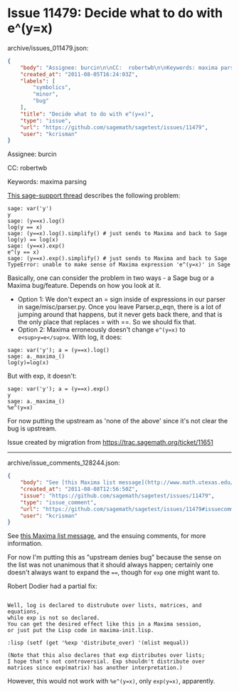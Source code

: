 # Issue 11479: Decide what to do with e^(y=x)

archive/issues_011479.json:
```json
{
    "body": "Assignee: burcin\n\nCC:  robertwb\n\nKeywords: maxima parsing\n\n[This sage-support thread](http://groups.google.com/group/sage-support/browse_thread/thread/641c16b1d5c9f026) describes the following problem:\n\n```\nsage: var('y') \ny \nsage: (y==x).log() \nlog(y == x) \nsage: (y==x).log().simplify() # just sends to Maxima and back to Sage \nlog(y) == log(x) \nsage: (y==x).exp() \ne^(y == x) \nsage: (y==x).exp().simplify() # just sends to Maxima and back to Sage \nTypeError: unable to make sense of Maxima expression 'e^(y=x)' in Sage \n```\n\n\nBasically, one can consider the problem in two ways - a Sage bug or a Maxima bug/feature.  Depends on how you look at it. \n* Option 1: We don't expect an = sign inside of expressions in our parser in sage/misc/parser.py.  Once you leave Parser.p_eqn, there is a lot of jumping around that happens, but it never gets back there, and that is the only place that replaces = with ==.  So we should fix that.\n* Option 2: Maxima erroneously doesn't change `e^(y=x)` to `e<sup>y=e</sup>x`.  With log, it does: \n\n```\nsage: var('y'); a = (y==x).log() \nsage: a._maxima_() \nlog(y)=log(x) \n```\n\n   But with exp, it doesn't: \n\n```\nsage: var('y'); a = (y==x).exp() \ny \nsage: a._maxima_() \n%e^(y=x) \n```\n\n\nFor now putting the upstream as 'none of the above' since it's not clear the bug is upstream.\n\nIssue created by migration from https://trac.sagemath.org/ticket/11651\n\n",
    "created_at": "2011-08-05T16:24:03Z",
    "labels": [
        "symbolics",
        "minor",
        "bug"
    ],
    "title": "Decide what to do with e^(y=x)",
    "type": "issue",
    "url": "https://github.com/sagemath/sagetest/issues/11479",
    "user": "kcrisman"
}
```
Assignee: burcin

CC:  robertwb

Keywords: maxima parsing

[This sage-support thread](http://groups.google.com/group/sage-support/browse_thread/thread/641c16b1d5c9f026) describes the following problem:

```
sage: var('y') 
y 
sage: (y==x).log() 
log(y == x) 
sage: (y==x).log().simplify() # just sends to Maxima and back to Sage 
log(y) == log(x) 
sage: (y==x).exp() 
e^(y == x) 
sage: (y==x).exp().simplify() # just sends to Maxima and back to Sage 
TypeError: unable to make sense of Maxima expression 'e^(y=x)' in Sage 
```


Basically, one can consider the problem in two ways - a Sage bug or a Maxima bug/feature.  Depends on how you look at it. 
* Option 1: We don't expect an = sign inside of expressions in our parser in sage/misc/parser.py.  Once you leave Parser.p_eqn, there is a lot of jumping around that happens, but it never gets back there, and that is the only place that replaces = with ==.  So we should fix that.
* Option 2: Maxima erroneously doesn't change `e^(y=x)` to `e<sup>y=e</sup>x`.  With log, it does: 

```
sage: var('y'); a = (y==x).log() 
sage: a._maxima_() 
log(y)=log(x) 
```

   But with exp, it doesn't: 

```
sage: var('y'); a = (y==x).exp() 
y 
sage: a._maxima_() 
%e^(y=x) 
```


For now putting the upstream as 'none of the above' since it's not clear the bug is upstream.

Issue created by migration from https://trac.sagemath.org/ticket/11651





---

archive/issue_comments_128244.json:
```json
{
    "body": "See [this Maxima list message](http://www.math.utexas.edu/pipermail/maxima/2011/025756.html), and the ensuing comments, for more information.  \n\nFor now I'm putting this as \"upstream denies bug\" because the sense on the list was not unanimous that it should always happen; certainly one doesn't always want to expand the `==`, though for `exp` one might want to.\n\nRobert Dodier had a partial fix:\n\n```\n\nWell, log is declared to distrubute over lists, matrices, and equations,\nwhile exp is not so declared.\nYou can get the desired effect like this in a Maxima session,\nor just put the Lisp code in maxima-init.lisp.\n\n:lisp (setf (get '%exp 'distribute_over) '(mlist mequal))\n\n(Note that this also declares that exp distributes over lists;\nI hope that's not controversial. Exp shouldn't distribute over\nmatrices since exp(matrix) has another interpretation.)\n```\n\nHowever, this would not work with `%e^(y=x)`, only `exp(y=x)`, apparently.",
    "created_at": "2011-08-08T12:56:50Z",
    "issue": "https://github.com/sagemath/sagetest/issues/11479",
    "type": "issue_comment",
    "url": "https://github.com/sagemath/sagetest/issues/11479#issuecomment-128244",
    "user": "kcrisman"
}
```

See [this Maxima list message](http://www.math.utexas.edu/pipermail/maxima/2011/025756.html), and the ensuing comments, for more information.  

For now I'm putting this as "upstream denies bug" because the sense on the list was not unanimous that it should always happen; certainly one doesn't always want to expand the `==`, though for `exp` one might want to.

Robert Dodier had a partial fix:

```

Well, log is declared to distrubute over lists, matrices, and equations,
while exp is not so declared.
You can get the desired effect like this in a Maxima session,
or just put the Lisp code in maxima-init.lisp.

:lisp (setf (get '%exp 'distribute_over) '(mlist mequal))

(Note that this also declares that exp distributes over lists;
I hope that's not controversial. Exp shouldn't distribute over
matrices since exp(matrix) has another interpretation.)
```

However, this would not work with `%e^(y=x)`, only `exp(y=x)`, apparently.
